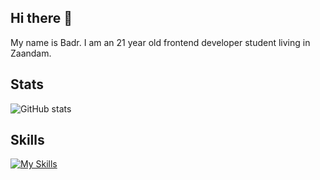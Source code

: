 ## Hi there 👋

<!--
**iBadr49/iBadr49** is a ✨ _special_ ✨ repository because its `README.md` (this file) appears on your GitHub profile.

Here are some ideas to get you started:

- 🔭 I’m currently working on ...
- 🌱 I’m currently learning ...
- 👯 I’m looking to collaborate on ...
- 🤔 I’m looking for help with ...
- 💬 Ask me about ...
- 📫 How to reach me: ...
- 😄 Pronouns: ...
- ⚡ Fun fact: ...
-->


My name is Badr. I am an 21 year old frontend developer student living in Zaandam.
 
## Stats
 
![GitHub stats](https://github-readme-stats.vercel.app/api?username=iBadr49&theme=tokyonight\&include_all_commits=true) <!-- &theme=tokyonight -->

<!-- [Top Langs](https://github-readme-stats.vercel.app/api/top-langs/?username=iBadr49&show_progress=true) -->



 
 
## Skills
 
[![My Skills](https://skillicons.dev/icons?i=html,css,js,svelte,nuxt&perline=5)](https://skillicons.dev)
 
 
